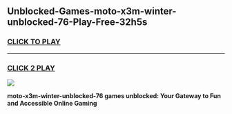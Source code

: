 
## Unblocked-Games-moto-x3m-winter-unblocked-76-Play-Free-32h5s
<h3>
<a href="https://premium76.site?title=moto-x3m-winter-unblocked-76&ref=20M">CLICK TO PLAY</a></h3>
<hr>

<h3>
<a href="https://premium76.site?title=moto-x3m-winter-unblocked-76&ref=20M">CLICK 2 PLAY</a>
  
</h3>

<a href="https://premium76.site?title=moto-x3m-winter-unblocked-76&ref=19M"><img src="https://clearcache.store/games.png"></a>


**moto-x3m-winter-unblocked-76 games unblocked: Your Gateway to Fun and Accessible Online Gaming**
